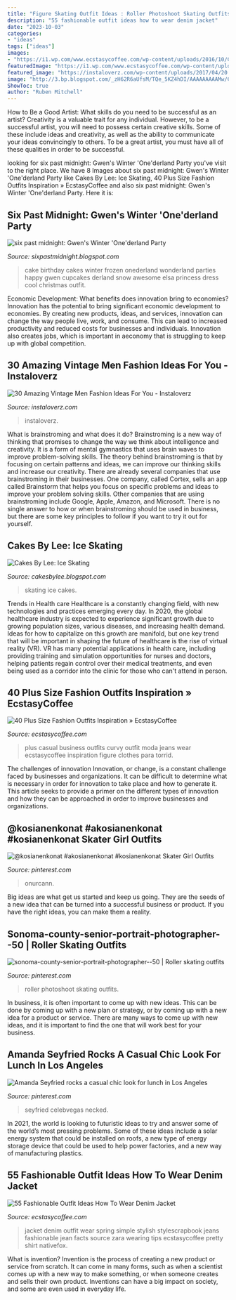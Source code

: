 ```yaml
---
title: "Figure Skating Outfit Ideas : Roller Photoshoot Skating Outfits"
description: "55 fashionable outfit ideas how to wear denim jacket"
date: "2023-10-03"
categories:
- "ideas"
tags: ["ideas"]
images:
- "https://i1.wp.com/www.ecstasycoffee.com/wp-content/uploads/2016/10/Curvy-Women-Fashion-Outfits-54.jpg"
featuredImage: "https://i1.wp.com/www.ecstasycoffee.com/wp-content/uploads/2016/10/Curvy-Women-Fashion-Outfits-54.jpg"
featured_image: "https://instaloverz.com/wp-content/uploads/2017/04/20.-Vintage-Men-Outfit-Ideas.jpg"
image: "http://3.bp.blogspot.com/_zH62R6aUfsM/TQe_5KZ4hDI/AAAAAAAAAMw/CMhfWTwIAaM/s1600/IMG_3423.JPG"
ShowToc: true
author: "Ruben Mitchell"
---
```



How to Be a Good Artist: What skills do you need to be successful as an artist?
Creativity is a valuable trait for any individual. However, to be a successful artist, you will need to possess certain creative skills. Some of these include ideas and creativity, as well as the ability to communicate your ideas convincingly to others. To be a great artist, you must have all of these qualities in order to be successful.

	

		
looking for six past midnight: Gwen&#039;s Winter &#039;One&#039;derland Party you've visit to the right place. We have 8 Images about six past midnight: Gwen&#039;s Winter &#039;One&#039;derland Party like Cakes By Lee: Ice Skating, 40 Plus Size Fashion Outfits Inspiration » EcstasyCoffee and also six past midnight: Gwen&#039;s Winter &#039;One&#039;derland Party. Here it is:
		
    
## Six Past Midnight: Gwen&#039;s Winter &#039;One&#039;derland Party

<img loading=lazy src="http://1.bp.blogspot.com/-FJR5vbyiyQQ/Tw8uUZklT1I/AAAAAAAAMVY/HTMg1iV4cIk/s1600/DSC_2388.jpg" onerror="this.onerror=null;this.src='https://tse2.mm.bing.net/th?id=OIP.BBRHNI0mntuAeDvPLAfPJQHaLI&amp;pid=15.1';" alt="six past midnight: Gwen&#039;s Winter &#039;One&#039;derland Party">

_Source: sixpastmidnight.blogspot.com_

>cake birthday cakes winter frozen onederland wonderland parties happy gwen cupcakes derland snow awesome elsa princess dress cool christmas outfit. 

	

Economic Development: What benefits does innovation bring to economies?
Innovation has the potential to bring significant economic development to economies. By creating new products, ideas, and services, innovation can change the way people live, work, and consume. This can lead to increased productivity and reduced costs for businesses and individuals. Innovation also creates jobs, which is important in aeconomy that is struggling to keep up with global competition.

    
## 30 Amazing Vintage Men Fashion Ideas For You - Instaloverz

<img loading=lazy src="https://instaloverz.com/wp-content/uploads/2017/04/20.-Vintage-Men-Outfit-Ideas.jpg" onerror="this.onerror=null;this.src='https://tse3.mm.bing.net/th?id=OIP.mbm8lWiiHsFy37YqswQXLgHaLG&amp;pid=15.1';" alt="30 Amazing Vintage Men Fashion Ideas For You - Instaloverz">

_Source: instaloverz.com_

>instaloverz. 

	

What is brainstroming and what does it do?
Brainstroming is a new way of thinking that promises to change the way we think about intelligence and creativity. It is a form of mental gymnastics that uses brain waves to improve problem-solving skills. The theory behind brainstroming is that by focusing on certain patterns and ideas, we can improve our thinking skills and increase our creativity.
There are already several companies that use brainstroming in their businesses. One company, called Cortex, sells an app called Brainstorm that helps you focus on specific problems and ideas to improve your problem solving skills. Other companies that are using brainstroming include Google, Apple, Amazon, and Microsoft. There is no single answer to how or when brainstroming should be used in business, but there are some key principles to follow if you want to try it out for yourself.

    
## Cakes By Lee: Ice Skating

<img loading=lazy src="http://3.bp.blogspot.com/_zH62R6aUfsM/TQe_5KZ4hDI/AAAAAAAAAMw/CMhfWTwIAaM/s1600/IMG_3423.JPG" onerror="this.onerror=null;this.src='https://tse3.mm.bing.net/th?id=OIP.OFZvaQ-dJsPd9YzazT36mgHaLG&amp;pid=15.1';" alt="Cakes By Lee: Ice Skating">

_Source: cakesbylee.blogspot.com_

>skating ice cakes. 

	

Trends in Health care
Healthcare is a constantly changing field, with new technologies and practices emerging every day.  In 2020, the global healthcare industry is expected to experience significant growth due to growing population sizes, various diseases, and increasing health demand. Ideas for how to capitalize on this growth are manifold, but one key trend that will be important in shaping the future of healthcare is the rise of virtual reality (VR). VR has many potential applications in health care, including providing training and simulation opportunities for nurses and doctors, helping patients regain control over their medical treatments, and even being used as a corridor into the clinic for those who can't attend in person.

    
## 40 Plus Size Fashion Outfits Inspiration » EcstasyCoffee

<img loading=lazy src="https://i1.wp.com/www.ecstasycoffee.com/wp-content/uploads/2016/10/Curvy-Women-Fashion-Outfits-54.jpg" onerror="this.onerror=null;this.src='https://tse4.mm.bing.net/th?id=OIP.ZM_h5aWuRpCtLJRjjsK92gHaJ_&amp;pid=15.1';" alt="40 Plus Size Fashion Outfits Inspiration » EcstasyCoffee">

_Source: ecstasycoffee.com_

>plus casual business outfits curvy outfit moda jeans wear ecstasycoffee inspiration figure clothes para torrid. 

	

The challenges of innovation
Innovation, or change, is a constant challenge faced by businesses and organizations. It can be difficult to determine what is necessary in order for innovation to take place and how to generate it. This article seeks to provide a primer on the different types of innovation and how they can be approached in order to improve businesses and organizations.

    
## @kosianenkonat #akosianenkonat #kosianenkonat Skater Girl Outfits

<img loading=lazy src="https://i.pinimg.com/736x/0f/de/d0/0fded0fe2e1d2d4f6a8b33725f1e22a0.jpg" onerror="this.onerror=null;this.src='https://tse2.mm.bing.net/th?id=OIP.oSVb4fVeFEmpZVcDXN6FMwHaPO&amp;pid=15.1';" alt="@kosianenkonat #akosianenkonat #kosianenkonat Skater Girl Outfits">

_Source: pinterest.com_

>onurcann. 

	

Big ideas are what get us started and keep us going. They are the seeds of a new idea that can be turned into a successful business or product. If you have the right ideas, you can make them a reality.

    
## Sonoma-county-senior-portrait-photographer--50 | Roller Skating Outfits

<img loading=lazy src="https://i.pinimg.com/736x/b9/40/81/b94081cae6d6cdea810c2391e232f290.jpg" onerror="this.onerror=null;this.src='https://tse2.mm.bing.net/th?id=OIP.cdeuvHVwfVUrfpM1Qpij8AHaLF&amp;pid=15.1';" alt="sonoma-county-senior-portrait-photographer--50 | Roller skating outfits">

_Source: pinterest.com_

>roller photoshoot skating outfits. 

	

In business, it is often important to come up with new ideas. This can be done by coming up with a new plan or strategy, or by coming up with a new idea for a product or service. There are many ways to come up with new ideas, and it is important to find the one that will work best for your business.

    
## Amanda Seyfried Rocks A Casual Chic Look For Lunch In Los Angeles

<img loading=lazy src="https://i.pinimg.com/736x/11/98/55/11985508a85a4fa9691a9ac8727ac326.jpg" onerror="this.onerror=null;this.src='https://tse3.mm.bing.net/th?id=OIP.P1LfSpmx0-vQPmC7Ve-ZLAHaLH&amp;pid=15.1';" alt="Amanda Seyfried rocks a casual chic look for lunch in Los Angeles">

_Source: pinterest.com_

>seyfried celebvegas necked. 

	

In 2021, the world is looking to futuristic ideas to try and answer some of the world’s most pressing problems. Some of these ideas include a solar energy system that could be installed on roofs, a new type of energy storage device that could be used to help power factories, and a new way of manufacturing plastics.

    
## 55 Fashionable Outfit Ideas How To Wear Denim Jacket

<img loading=lazy src="https://www.ecstasycoffee.com/wp-content/uploads/2016/10/Denim-Jacket-5.jpg" onerror="this.onerror=null;this.src='https://tse3.mm.bing.net/th?id=OIP.jzdBbdFYYcpR_9Aj9swQswHaLH&amp;pid=15.1';" alt="55 Fashionable Outfit Ideas How To Wear Denim Jacket">

_Source: ecstasycoffee.com_

>jacket denim outfit wear spring simple stylish stylescrapbook jeans fashionable jean facts source zara wearing tips ecstasycoffee pretty shirt nativefox. 

	

What is invention?
Invention is the process of creating a new product or service from scratch. It can come in many forms, such as when a scientist comes up with a new way to make something, or when someone creates and sells their own product. Inventions can have a big impact on society, and some are even used in everyday life.

